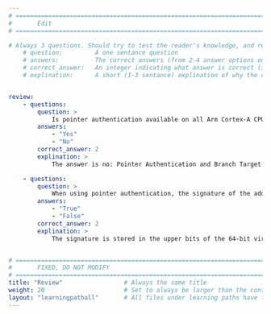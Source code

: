 ```yaml
---
# ================================================================================
#       Edit
# ================================================================================

# Always 3 questions. Should try to test the reader's knowledge, and reinforce the key points you want them to remember.
    # question:         A one sentance question
    # answers:          The correct answers (from 2-4 answer options only). Should be surrounded by quotes.
    # correct_answer:   An integer indicating what answer is correct (index starts from 0)
    # explination:      A short (1-3 sentance) explination of why the correct answer is correct. Can add aditional context if desired


review:
    - questions:
        question: >
            Is pointer authentication available on all Arm Cortex-A CPUs?
        answers:
            - "Yes"
            - "No"
        correct_answer: 2                    
        explination: >
            The answer is no: Pointer Authentication and Branch Target Identification is available only on Arm CPUs using ARMv8.3-A architecture and later extensions. It was also introduced in Armv8.1-M acrchitecture CPUs.

    - questions:
        question: >
            When using pointer authentication, the signature of the address is stored in the lowest bits of the 64-bit address.
        answers:
            - "True"
            - "False"
        correct_answer: 2                     
        explination: >
            The signature is stored in the upper bits of the 64-bit virtual address.


# ================================================================================
#       FIXED, DO NOT MODIFY
# ================================================================================
title: "Review"                 # Always the same title
weight: 20                      # Set to always be larger than the content in this path
layout: "learningpathall"       # All files under learning paths have this same wrapper
---
```

